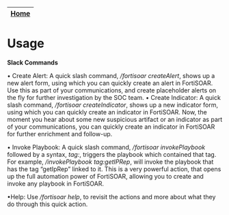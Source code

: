 | [Home](../README.md) |
|--------------------------------------------|

# Usage
**Slack Commands**

• Create Alert: A quick slash command, */fortisoar createAlert*, shows up a new alert form, using which you can quickly create an alert in FortiSOAR. Use this as part of your communications, and create placeholder alerts on the fly for further investigation by the SOC team. 
• Create Indicator: A quick slash command, */fortisoar createIndicator*, shows up a new indicator form, using which you can quickly create an indicator in FortiSOAR. Now, the moment you hear about some new suspicious artifact or an indicator as part of your communications, you can quickly create an indicator in FortiSOAR for further enrichment and follow-up. 

• Invoke Playbook: A quick slash command, */fortisoar invokePlaybook* followed by a syntax, *tag:<anyPlaybookContainingThisTag>*, triggers the playbook which contained that tag. For example, */invokePlaybook tag:getIPRep*, will invoke the playbook that has the tag “getIpRep” linked to it. This is a very powerful action, that opens up the full automation power of FortiSOAR, allowing you to create and invoke any playbook in FortiSOAR. 

•Help: Use */fortisoar help*, to revisit the actions and more about what they do through this quick action. 


